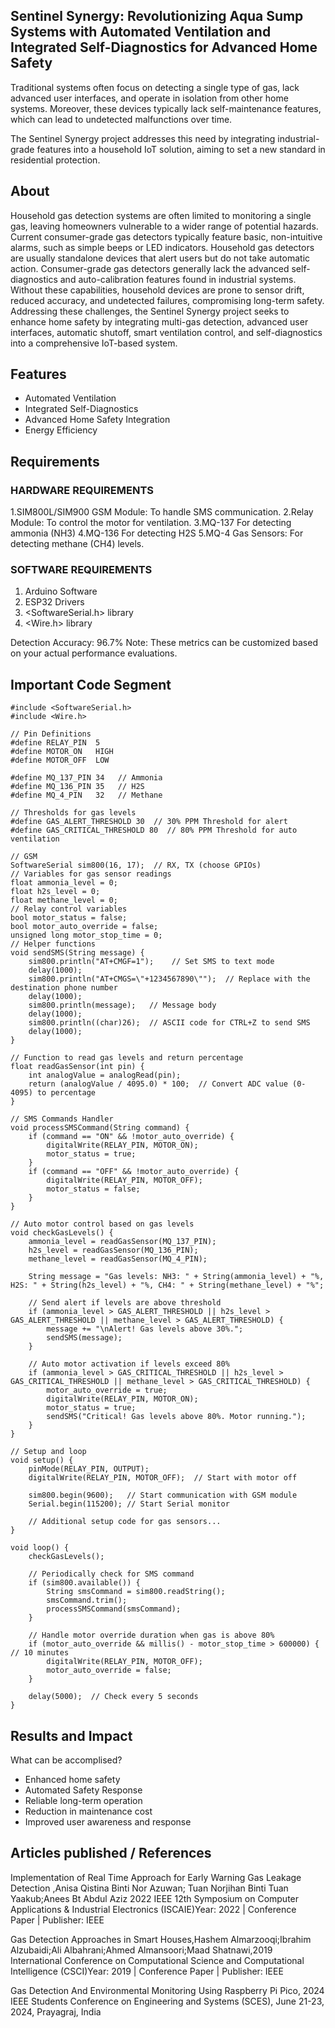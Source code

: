 ## Sentinel Synergy: Revolutionizing Aqua Sump Systems with Automated Ventilation and Integrated Self-Diagnostics for Advanced Home Safety
Traditional systems often focus on detecting a single type of gas, lack advanced user interfaces, and operate in isolation from other home systems. Moreover, these devices typically lack self-maintenance features, which can lead to undetected malfunctions over time.

The Sentinel Synergy project addresses this need by integrating industrial-grade features into a household IoT solution, aiming to set a new standard in residential protection.       

## About
Household gas detection systems are often limited to monitoring a single gas, leaving homeowners vulnerable to a wider range of potential hazards. 
Current consumer-grade gas detectors typically feature basic, non-intuitive alarms, such as simple beeps or LED indicators. 
Household gas detectors are usually standalone devices that alert users but do not take automatic action.
Consumer-grade gas detectors generally lack the advanced self-diagnostics and auto-calibration features found in industrial systems. Without these capabilities, household devices are prone to sensor drift, reduced accuracy, and undetected failures, compromising long-term safety.
Addressing these challenges, the Sentinel Synergy project seeks to enhance home safety by integrating multi-gas detection, advanced user interfaces, automatic shutoff, smart ventilation control, and self-diagnostics into a comprehensive IoT-based system.

## Features
<!--List the features of the project as shown below-->
- Automated Ventilation
- Integrated Self-Diagnostics
- Advanced Home Safety Integration
- Energy Efficiency

## Requirements
### HARDWARE REQUIREMENTS
1.SIM800L/SIM900 GSM Module: To handle SMS communication.
2.Relay Module: To control the motor for ventilation.
3.MQ-137 For detecting ammonia (NH3)
4.MQ-136 For detecting H2S 
5.MQ-4 Gas Sensors: For detecting methane (CH4) levels.

### SOFTWARE REQUIREMENTS
1. Arduino Software
2. ESP32 Drivers
3. <SoftwareSerial.h> library
4. <Wire.h> library

Detection Accuracy: 96.7%
Note: These metrics can be customized based on your actual performance evaluations.

## Important Code Segment
```
#include <SoftwareSerial.h>
#include <Wire.h>

// Pin Definitions
#define RELAY_PIN  5
#define MOTOR_ON   HIGH
#define MOTOR_OFF  LOW

#define MQ_137_PIN 34   // Ammonia
#define MQ_136_PIN 35   // H2S
#define MQ_4_PIN   32   // Methane

// Thresholds for gas levels
#define GAS_ALERT_THRESHOLD 30  // 30% PPM Threshold for alert
#define GAS_CRITICAL_THRESHOLD 80  // 80% PPM Threshold for auto ventilation

// GSM
SoftwareSerial sim800(16, 17);  // RX, TX (choose GPIOs)
// Variables for gas sensor readings
float ammonia_level = 0;
float h2s_level = 0;
float methane_level = 0;
// Relay control variables
bool motor_status = false;
bool motor_auto_override = false;
unsigned long motor_stop_time = 0;
// Helper functions
void sendSMS(String message) {
    sim800.println("AT+CMGF=1");    // Set SMS to text mode
    delay(1000);
    sim800.println("AT+CMGS=\"+1234567890\"");  // Replace with the destination phone number
    delay(1000);
    sim800.println(message);   // Message body
    delay(1000);
    sim800.println((char)26);  // ASCII code for CTRL+Z to send SMS
    delay(1000);
}

// Function to read gas levels and return percentage
float readGasSensor(int pin) {
    int analogValue = analogRead(pin);
    return (analogValue / 4095.0) * 100;  // Convert ADC value (0-4095) to percentage
}

// SMS Commands Handler
void processSMSCommand(String command) {
    if (command == "ON" && !motor_auto_override) {
        digitalWrite(RELAY_PIN, MOTOR_ON);
        motor_status = true;
    }
    if (command == "OFF" && !motor_auto_override) {
        digitalWrite(RELAY_PIN, MOTOR_OFF);
        motor_status = false;
    }
}

// Auto motor control based on gas levels
void checkGasLevels() {
    ammonia_level = readGasSensor(MQ_137_PIN);
    h2s_level = readGasSensor(MQ_136_PIN);
    methane_level = readGasSensor(MQ_4_PIN);

    String message = "Gas levels: NH3: " + String(ammonia_level) + "%, H2S: " + String(h2s_level) + "%, CH4: " + String(methane_level) + "%";

    // Send alert if levels are above threshold
    if (ammonia_level > GAS_ALERT_THRESHOLD || h2s_level > GAS_ALERT_THRESHOLD || methane_level > GAS_ALERT_THRESHOLD) {
        message += "\nAlert! Gas levels above 30%.";
        sendSMS(message);
    }

    // Auto motor activation if levels exceed 80%
    if (ammonia_level > GAS_CRITICAL_THRESHOLD || h2s_level > GAS_CRITICAL_THRESHOLD || methane_level > GAS_CRITICAL_THRESHOLD) {
        motor_auto_override = true;
        digitalWrite(RELAY_PIN, MOTOR_ON);
        motor_status = true;
        sendSMS("Critical! Gas levels above 80%. Motor running.");
    }
}

// Setup and loop
void setup() {
    pinMode(RELAY_PIN, OUTPUT);
    digitalWrite(RELAY_PIN, MOTOR_OFF);  // Start with motor off

    sim800.begin(9600);   // Start communication with GSM module
    Serial.begin(115200); // Start Serial monitor

    // Additional setup code for gas sensors...
}

void loop() {
    checkGasLevels();

    // Periodically check for SMS command
    if (sim800.available()) {
        String smsCommand = sim800.readString();
        smsCommand.trim();
        processSMSCommand(smsCommand);
    }

    // Handle motor override duration when gas is above 80%
    if (motor_auto_override && millis() - motor_stop_time > 600000) {  // 10 minutes
        digitalWrite(RELAY_PIN, MOTOR_OFF);
        motor_auto_override = false;
    }

    delay(5000);  // Check every 5 seconds
}

```


## Results and Impact
What can be accomplised?
- Enhanced home safety
- Automated Safety Response
- Reliable long-term operation
- Reduction in maintenance cost
- Improved user awareness and response 

## Articles published / References

Implementation of Real Time Approach for Early Warning Gas Leakage Detection ,Anisa Qistina Binti Nor Azuwan; Tuan Norjihan Binti Tuan Yaakub;Anees Bt Abdul Aziz
2022 IEEE 12th Symposium on Computer Applications & Industrial Electronics (ISCAIE)Year: 2022 | Conference Paper | Publisher: IEEE

Gas Detection Approaches in Smart Houses,Hashem Almarzooqi;Ibrahim Alzubaidi;Ali Albahrani;Ahmed Almansoori;Maad Shatnawi,2019 International Conference on Computational Science and Computational Intelligence (CSCI)Year: 2019 | Conference Paper | Publisher: IEEE

Gas Detection And Environmental Monitoring Using Raspberry Pi Pico, 2024 IEEE Students Conference on Engineering and Systems (SCES), June 21-23, 2024, Prayagraj, India 






